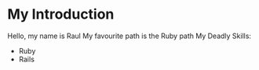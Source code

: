 # My Introduction
Hello, my name is Raul
My favourite path is the Ruby path
My Deadly Skills:
* Ruby
* Rails
